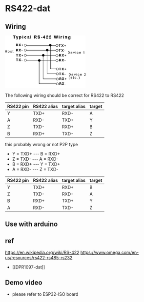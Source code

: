# RS422-dat

## Wiring

![](19-25-15-08-08-2023.png)


The following wiring should be correct for RS422 to RS422 

| RS422 pin | RS422 alias | target alias |target | 
| --------- | ----------- | ------------ |------ | 
| Y         | TXD+        | RXD-         |A      | 
| A         | RXD-        | TXD+         |Y      | 
| Z         | TXD-        | RXD+         |B      | 
| B         | RXD+        | TXD-         |Z      | 

this probably wrong or not P2P type 

- Y = TXD+ --- B = RXD+
- Z = TXD- --- A = RXD-
- B = RXD+ --- Y = TXD+
- A = RXD- --- Z = TXD-

| RS422 pin | RS422 alias | target alias |target | 
| --------- | ----------- | ------------ |------ | 
| Y         | TXD+        | RXD+         |B      | 
| Z         | TXD-        | RXD-         |A      | 
| B         | RXD+        | TXD+         |Y      | 
| A         | RXD-        | TXD-         |Z      | 


## Use with arduino

## ref

https://en.wikipedia.org/wiki/RS-422
https://www.omega.com/en-us/resources/rs422-rs485-rs232

- [[DPR1097-dat]]

## Demo video 

- please refer to ESP32-ISO board 